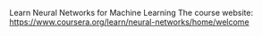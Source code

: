 Learn Neural Networks for Machine Learning
The course website: https://www.coursera.org/learn/neural-networks/home/welcome
